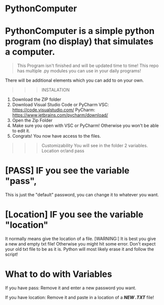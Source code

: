 # PythonComputer
# PythonComputer is a simple python program (no display) that simulates a computer. 
>This Program isn't finished and will be updated time to time!
This repo has multiple .py modules you can use in your daily programs!

There will be additional elements which you can add to on your own. 

>>>INSTALATION
1) Download the ZIP folder
2) Download Visual Studio Code or PyCharm
VSC: https://code.visualstudio.com/
PyCharm: https://www.jetbrains.com/pycharm/download/
3) Open the Zip Folder
4) Make sure you open with VSC or PyCharm! Otherwise you won't be able to edit it.
5) Congrats! You now have access to the files.

>>>Customizability
You will see in the folder 2 variables.
Location or/and pass
# [PASS] IF you see the variable "pass",
This is just the "default" password, you can change it to whatever you want.

# [Location] IF you see the variable "location"
It normally means give the location of a file. 
[WARNING:] It is best you give a new and empty txt file! 
Otherwise you might hit some error. Don't expect your old txt file to be as it is.
Python will most likely erase it and follow the script!

# What to do with Variables
If you have pass:
Remove it and enter a new password you want.

If you have location:
Remove it and paste in a location of a ***NEW .TXT*** file!
